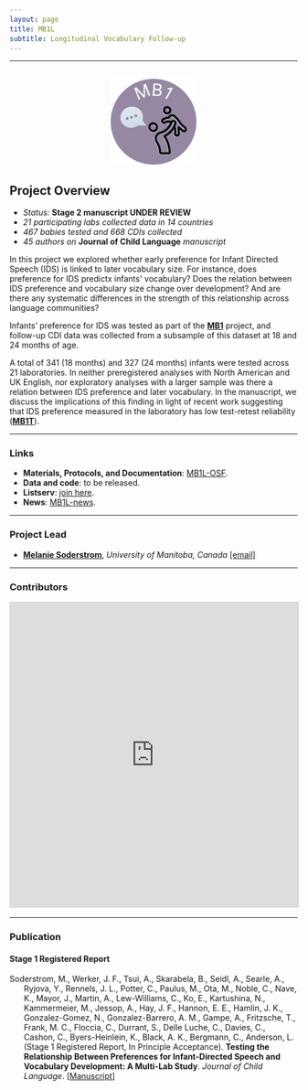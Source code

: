 ```yaml
---
layout: page
title: MB1L
subtitle: Longitudinal Vocabulary Follow-up
---
```


***

<div class="container">
  <div class="row justify-content-around">
    <div class="col-lg-4" align="center">
      <br>
      <img src="/assets/img/MB1_logo.png" width="150">
    </div>
    <div class="col-lg-8" align="left">
      <h2>Project Overview</h2>
      <ul>
        <li><i>Status:</i> <b>Stage 2 manuscript UNDER REVIEW</b></li>
        <li><i>21 participating labs collected data in 14 countries</i></li>
        <li><i>467 babies tested and 668 CDIs collected</i></li>
        <li><i>45 authors on</i> <b>Journal of Child Language</b> <i>manuscript</i></li>
      </ul>
    </div>
  </div>
</div>


In this project we explored whether early preference for Infant Directed Speech (IDS) is linked to later vocabulary size. For instance, does preference for IDS predictx infants' vocabulary? Does the relation between IDS preference and vocabulary size change over development? And are there any systematic differences in the strength of this relationship across language communities? 

Infants’ preference for IDS was tested as part of the [**MB1**]({{site.baseurl}}/MB1) project, and follow-up CDI data was collected from a subsample of this dataset at 18 and 24 months of age.

A total of 341 (18 months) and 327 (24 months) infants were tested across 21 laboratories. In neither preregistered analyses with North American and UK English, nor exploratory analyses with a larger sample was there a relation between IDS preference and later vocabulary. In the manuscript, we discuss the implications of this finding in light of recent work suggesting that IDS preference measured in the laboratory has low test-retest reliability ([**MB1T**]({{site.baseurl}}/MB1T)).


***
### Links
* **Materials, Protocols, and Documentation**: [MB1L-OSF](https://osf.io/2qamd/).
* **Data and code**: to be released.
* **Listserv**: [join here](https://groups.google.com/u/1/g/mb1-cdi-follow-up).
* **News**: [MB1L-news]({{site.baseurl}}/tags/#MB1L).


***
### Project Lead
* [**Melanie Soderstrom**](https://home.cc.umanitoba.ca/~soderstr/), *University of Manitoba, Canada* [[email]](mailto:m_soderstrom@umanitoba.ca)


***
### Contributors

<iframe class="airtable-embed" src="https://airtable.com/embed/appRoqMKzcK3NsXt4/shrVSj85N0OkDVT6k?backgroundColor=blueDusty&viewControls=on" frameborder="0" onmousewheel="" width="100%" height="533" style="background: transparent; border: 1px solid #ccc;"></iframe>

***
### Publication

<h4>Stage 1 Registered Report</h4>
<p style="padding-left: 25px; text-indent: -25px">Soderstrom, M., Werker, J. F., Tsui, A., Skarabela, B., Seidl, A., Searle, A., Ryjova, Y., Rennels, J. L., Potter, C., Paulus, M., Ota, M., Noble, C., Nave, K., Mayor, J., Martin, A., Lew-Williams, C., Ko, E., Kartushina, N., Kammermeier, M., Jessop, A., Hay, J. F., Hannon, E. E., Hamlin, J. K., Gonzalez-Gomez, N., Gonzalez-Barrero, A. M., Gampe, A., Fritzsche, T., Frank, M. C., Floccia, C., Durrant, S., Delle Luche, C., Davies, C., Cashon, C., Byers-Heinlein, K., Black, A. K., Bergmann, C., Anderson, L. (Stage 1 Registered Report, In Principle Acceptance). <b>Testing the Relationship Between Preferences for Infant-Directed Speech and Vocabulary Development: A Multi-Lab Study</b>. <i>Journal of Child Language</i>. [<a href="https://drive.google.com/file/d/1r-UxWPriMn7AY5xhg6hnpNj_drTHt6In/view?usp=sharing" target="_blank">Manuscript</a>]</p>

